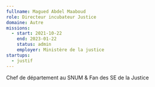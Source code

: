 ```yaml
---
fullname: Magued Abdel Maaboud
role: Directeur incubateur Justice
domaine: Autre
missions:
  - start: 2021-10-22
    end: 2023-01-22
    status: admin
    employer: Ministère de la justice
startups:
  - justif
---
```


Chef de département au SNUM & Fan des SE de la Justice

